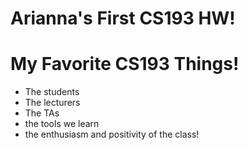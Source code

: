 # Arianna's First CS193 HW!

# My Favorite CS193 Things!
- The students
- The lecturers
- The TAs
- the tools we learn
- the enthusiasm and positivity of the class!

